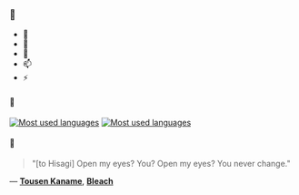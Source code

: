 ### 👋

- 🔭
- 🌱
- 💬
- 📫
- ⚡

#### 🧏

[![Most used languages](https://github-readme-stats-aynah.vercel.app/api/top-langs/?username=aynh&theme=solarized-dark&langs_count=6&layout=compact&hide_title=true)](https://github.com/anuraghazra/github-readme-stats#gh-dark-mode-only)
[![Most used languages](https://github-readme-stats-aynah.vercel.app/api/top-langs/?username=aynh&theme=solarized-light&langs_count=6&layout=compact&hide_title=true)](https://github.com/anuraghazra/github-readme-stats#gh-light-mode-only)

#### 💬

> "[to Hisagi] Open my eyes? You? Open my eyes? You never change."

&mdash; [**Tousen Kaname**](https://myanimelist.net/character.php?q=Tousen%20Kaname&cat=character), [**Bleach**](https://myanimelist.net/search/all?q=Bleach&cat=all)
